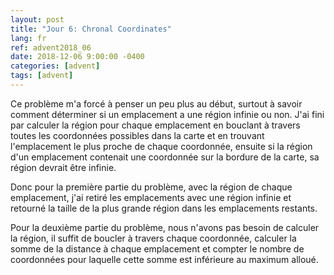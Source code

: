 ```yaml
---
layout: post
title: "Jour 6: Chronal Coordinates"
lang: fr
ref: advent2018_06
date: 2018-12-06 9:00:00 -0400
categories: [advent]
tags: [advent]
---
```

Ce problème m'a forcé à penser un peu plus au début, surtout à savoir comment déterminer si un emplacement a une région infinie ou non. J'ai fini par calculer la région pour chaque emplacement en bouclant à travers toutes les coordonnées possibles dans la carte et en trouvant l'emplacement le plus proche de chaque coordonnée, ensuite si la région d'un emplacement contenait une coordonnée sur la bordure de la carte, sa région devrait être infinie.

Donc pour la première partie du problème, avec la région de chaque emplacement, j'ai retiré les emplacements avec une région infinie et retourné la taille de la plus grande région dans les emplacements restants.

Pour la deuxième partie du problème, nous n'avons pas besoin de calculer la région, il suffit de boucler à travers chaque coordonnée, calculer la somme de la distance à chaque emplacement et compter le nombre de coordonnées pour laquelle cette somme est inférieure au maximum alloué.